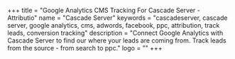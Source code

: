 +++
title = "Google Analytics CMS Tracking For Cascade Server - Attributio"
name = "Cascade Server"
keywords = "cascadeserver, cascade server, google analytics, cms, adwords, facebook, ppc, attribution, track leads, conversion tracking"
description = "Connect Google Analytics with Cascade Server to find our where your leads are coming from. Track leads from the source - from search to ppc."
logo = ""
+++
